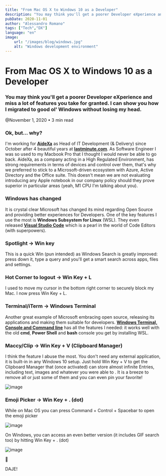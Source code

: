```yaml
---
title: "From Mac OS X to Windows 10 as a Developer"
description: "You may think you'll get a poorer Developer eXperience and miss a lot of features you take for granted. I can show you how I migrated to good ol' Windows without losing my head."
pubDate: 2020-11-01
author: "Alessandro Romano"
tags: ["Tech","DX"]
language: "en"
image:
    url: "/images/blog/windows.jpg"
    alt: "Windows development environment"
---
```


# From Mac OS X to Windows 10 as a Developer

### You may think you'll get a poorer Developer eXperience and miss a lot of features you take for granted. I can show you how I migrated to good ol' Windows without losing my head.

@November 1, 2020 • 3 min read

### **Ok, but... why?**

I'm working for [**AideXa**](https://www.aidexa.it/) as Head of IT Development (& Delivery) since October after 4 beautiful years at [**lastminute.com**](https://lastminute.com/). As Software Engineer I was so used to my Macbook Pro that I thought I would never be able to go back. AideXa, as a company acting in a High Regulated Environment, has strong requirements in terms of devices and control over them, that's why we preferred to stick to a Microsoft-driven ecosystem with Azure, Active Directory and the Office suite. This doesn't mean we are not evaluating introducing any Apple notebook in our company policy should they prove superior in particular areas (yeah, M1 CPU I'm talking about you).

### **Windows has changed**

It is crystal clear Microsoft has changed its mind regarding Open Source and providing better experiences for Developers. One of the key features I use the most is **Windows Subsystem for Linux** (WSL). They even released [**Visual Studio Code**](https://code.visualstudio.com/) which is a pearl in the world of Code Editors (with superpowers).

### **Spotlight -> Win key**

This is a quick Win (pun intended) as Windows Search is greatly improved: press down it, type a query and you'll get a smart search across apps, files and settings.

### **Hot Corner to logout -> Win Key + L**

I used to move my cursor in the bottom right corner to securely block my Mac. I now press Win Key + L.

### **Terminal/iTerm -> Windows Terminal**

Another great example of Microsoft embracing open source, releasing its applications and making them suitable for developers. [**Windows Terminal, Console and Command line**](https://github.com/microsoft/terminal) has all the features I needed: it works well with the old **cmd**, **Power Shell** and **bash** console you get by installing WSL.

### **Maccy/Clip -> Win Key + V (Clipboard Manager)**

I think the feature I abuse the most. You don't need any external application, it is built-in in any Windows 10 setup. Just hold Win Key + V to get the Clipboard Manager that (once activated) can store almost infinite Entries, including text, images and whatever you were able to . It is a breeze to remove all or just some of them and you can even pin your favorite!

![image](https://images.spr.so/cdn-cgi/imagedelivery/j42No7y-dcokJuNgXeA0ig/806d1877-062e-46a4-9f32-6d67412917a8/clipboard-manager/w=2048,quality=90,fit=scale-down)

### **Emoji Picker -> Win Key + . (dot)**

While on Mac OS you can press Command + Control + Spacebar to open the emoji picker

![image](https://images.spr.so/cdn-cgi/imagedelivery/j42No7y-dcokJuNgXeA0ig/882111ce-cfc3-428b-9e4b-45f6bb199535/emojiPickerMac/w=2048,quality=90,fit=scale-down)

On Windows, you can access an even better version (it includes GIF search too) by hitting Win Key + . (dot)

![image](https://images.spr.so/cdn-cgi/imagedelivery/j42No7y-dcokJuNgXeA0ig/9408e223-7ef0-4ff9-8e81-6988dd9f6817/emojiPicker/w=2048,quality=90,fit=scale-down)

🚀

DAJE!